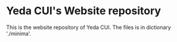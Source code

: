 # Yeda CUI's Website repository

This is the website repository of Yeda CUI. The files is in dictionary './minima'.